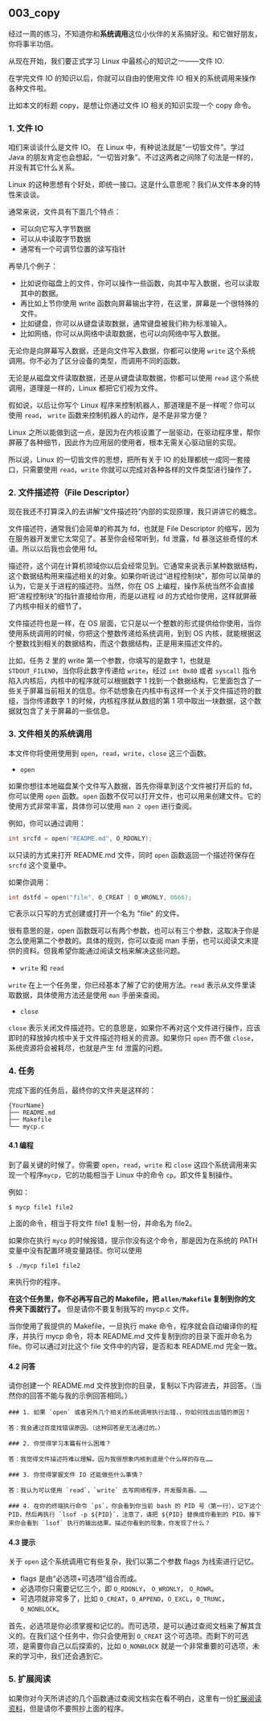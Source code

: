 ## 003_copy

经过一周的练习，不知道你和**系统调用**这位小伙伴的关系搞好没。和它做好朋友，你将事半功倍。

从现在开始，我们要正式学习 Linux 中最核心的知识之一——文件 IO.

在学完文件 IO 的知识以后，你就可以自由的使用文件 IO 相关的系统调用来操作各种文件啦。

比如本文的标题 copy，是想让你通过文件 IO 相关的知识实现一个 copy 命令。

### 1. 文件 IO

咱们来谈谈什么是文件 IO。 在 Linux 中，有种说法就是“一切皆文件”。学过 Java 的朋友肯定也会想起，“一切皆对象”。不过这两者之间除了句法是一样的，并没有其它什么关系。

Linux 的这种思想有个好处，即统一接口。这是什么意思呢？我们从文件本身的特性来谈谈。

通常来说，文件具有下面几个特点：

- 可以向它写入字节数据
- 可以从中读取字节数据
- 通常有一个可调节位置的读写指针

再举几个例子：
- 比如说你磁盘上的文件，你可以操作一些函数，向其中写入数据，也可以读取其中的数据。
- 再比如上节你使用 write 函数向屏幕输出字符，在这里，屏幕是一个很特殊的文件。
- 比如键盘，你可以从键盘读取数据，通常键盘被我们称为标准输入。
- 比如网络，你可以从网络中读取数据，也可以向网络中写入数据。

无论你是向屏幕写入数据，还是向文件写入数据，你都可以使用 `write` 这个系统调用。你不必为了区分设备的类型，而调用不同的函数。

无论是从磁盘文件读取数据，还是从键盘读取数据，你都可以使用 `read` 这个系统调用，道理是一样的，Linux 都把它们视为文件。

假如说，以后让你写个 Linux 程序来控制机器人，那道理是不是一样呢？你可以使用 `read`， `write` 函数来控制机器人的动作，是不是非常方便？

Linux 之所以能做到这一点，是因为在内核设置了一层驱动，在驱动程序里，帮你屏蔽了各种细节，因此作为应用层的使用者，根本无需关心驱动层的实现。

所以说，Linux 的一切皆文件的思想，把所有关于 IO 的处理都统一成同一套接口，只需要使用 `read`，`write` 你就可以完成对各种各样的文件类型进行操作了。

### 2. 文件描述符（File Descriptor）

现在我还不打算深入的去讲解“文件描述符”内部的实现原理，我只讲讲它的概念。

文件描述符，通常我们会简单的称其为 fd，也就是 File Descriptor 的缩写，因为在服务器开发里它太常见了。甚至你会经常听到，fd 泄露，fd 暴涨这些奇怪的术语。所以以后我也会使用 fd。

描述符，这个词在计算机领域你以后会经常见到。它通常来说表示某种数据结构，这个数据结构用来描述相关的对象。如果你听说过“进程控制块”，那你可以简单的认为，它是关于进程的描述符。当然，你在 OS 上编程，操作系统当然不会直接把“进程控制块”的指针直接给你用，而是以进程 id 的方式给你使用，这样就屏蔽了内核中相关的细节了。

文件描述符也是一样，在 OS 层面，它只是以一个整数的形式提供给你使用，当你使用系统调用的时候，你把这个整数传递给系统调用，到到 OS 内核，就能根据这个整数找到相关的数据结构，而这个数据结构，正是用来描述文件的。

比如，任务 2 里的 write 第一个参数，你填写的是数字 1，也就是 `STDOUT_FILENO`，当你将此数字传递给 `write`，经过 `int 0x80` 或者 `syscall` 指令陷入内核后，内核中的程序就可以根据数字 1 找到一个数据结构，它里面包含了一些关于屏幕当前相关的信息。你不妨想象在内核中有这样一个关于文件描述符的数组，当你传递数字 1 的时候，内核程序就从数组的第 1 项中取出一块数据，这个数据就包含了关于屏幕的一些信息。

### 3. 文件相关的系统调用

本文件你将使用使用到 `open`，`read`，`write`，`close` 这三个函数。

- `open`

如果你想往本地磁盘某个文件写入数据，首先你得拿到这个文件被打开后的 fd，你可以使用 `open` 函数。`open` 函数不仅可以打开文件，也可以用来创建文件。它的使用方式非常丰富，具体你可以使用 `man 2 open` 进行查阅。

例如，你可以通过调用：

```c
int srcfd = open("README.md", O_RDONLY);
```

以只读的方式来打开 README.md 文件，同时 `open` 函数返回一个描述符保存在 `srcfd` 这个变量中。

如果你调用：

```c
int dstfd = open("file", O_CREAT | O_WRONLY, 0666);
```

它表示以只写的方式创建或打开一个名为 "file" 的文件。

很有意思的是，open 函数既可以有两个参数，也可以有三个参数，这取决于你是怎么使用第二个参数的。具体的规则，你可以查阅 man 手册，也可以阅读文末提供的资料。但我希望你能通过阅读文档来解决这些问题。

- `write` 和 `read`

`write` 在上一个任务里，你已经基本了解了它的使用方法。`read` 表示从文件里读取数据，具体使用方法还是使用 `man` 手册来查阅。

- `close`

`close` 表示关闭文件描述符。它的意思是，如果你不再对这个文件进行操作，应该即时的释放掉内核中关于文件描述符相关的资源。如果你只 `open` 而不做 `close`，系统资源将会被耗尽，也就是产生 fd 泄露的问题。

### 4. 任务

完成下面的任务后，最终你的文件夹是这样的：

```
{YourName}
├── README.md
├── Makefile
└── mycp.c
```

#### 4.1 编程

到了最关键的时候了。你需要 `open`，`read`，`write` 和 `close` 这四个系统调用来实现一个程序`mycp`，它的功能相当于 Linux 中的命令 `cp`。即文件复制操作。

例如：

```shell
$ mycp file1 file2
```

上面的命令，相当于将文件 file1 复制一份，并命名为 file2。

如果你在执行 `mycp` 的时候报错，提示你没有这个命令，那是因为在系统的 PATH 变量中没有配置环境变量路径。你可以使用

```shell
$ ./mycp file1 file2
```

来执行你的程序。



**在这个任务里，你不必再写自己的 Makefile，把 `allen/Makefile` 复制到你的文件夹下面就行了。** 但是请你不要复制我写的 mycp.c 文件。

当你使用了我提供的 Makefile，一旦执行 make 命令，程序就会自动编译你的程序，并执行 mycp 命令，将本 README.md 文件复制到你的目录下面并命名为 file。你可以通过对比这个 file 文件中的内容，是否和本 README.md 完全一致。

#### 4.2 问答

请你创建一个 README.md 文件放到你的目录，复制以下内容进去，并回答。（当然你的回答不能与我的示例回答相同。）

```
### 1. 如果 `open` 或者另外几个相关的系统调用执行出错，，你如何找出出错的原因？

答：我会通过百度找错误原因。（这种回答是无法通过的。）

### 2. 你觉得学习本篇有什么困难？

答：我觉得文件描述符难以理解。因为我很想象内核到底是个什么样的存在……

### 3. 你觉得掌握文件 IO 还能做些什么事情？

答：我认为可以使用 `read`，`write` 去写网络程序，开发服务器。……

### 4. 在你的终端执行命令 `ps`，你会看到你当前 bash 的 PID 号（第一行），记下这个 PID，然后再执行 `lsof -p ${PID}`，注意了，请把 ${PID} 替换成你看到的 PID。接下来你会看到 `lsof` 执行的输出结果。描述你看到的现象，你发现了什么？
```

#### 4.3 提示

关于 `open` 这个系统调用它有些复杂，我们以第二个参数 flags 为线索进行记忆。

- flags 是由“必选项+可选项”组合而成。
- 必选项你只需要记忆三个，即 `O_RDONLY`， `O_WRONLY`， `O_RDWR`。
- 可选项就非常多了，比如 `O_CREAT`，`O_APPEND`，`O_EXCL`，`O_TRUNC`，`O_NONBLOCK`。

首先，必选项是你必须掌握和记忆的。而可选项，是可以通过查阅文档来了解其含义的。在我们这个任务中，你只会使用到 `O_CREAT` 这个可选项。而剩下的可选项，是需要你自己以后探索的，比如 `O_NONBLOCK` 就是一个非常重要的可选项，未来的学习中，我们还会遇到它。

### 5. 扩展阅读

如果你对今天所讲述的几个函数通过查阅文档实在看不明白，这里有一份[扩展阅读资料](https://blog.csdn.net/q1007729991/article/details/52563279)，但是请你不要照抄上面的程序。